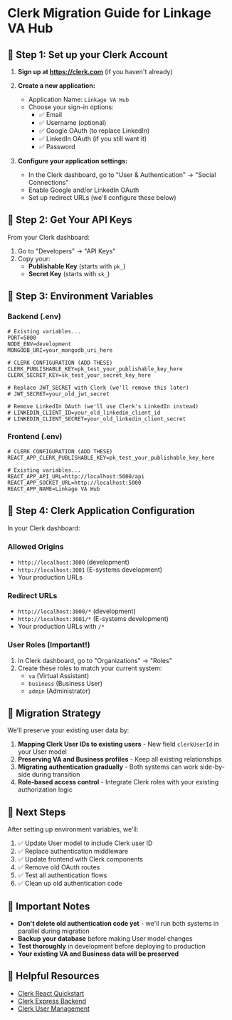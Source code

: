 # Clerk Migration Guide for Linkage VA Hub

## 🔐 Step 1: Set up your Clerk Account

1. **Sign up at https://clerk.com** (if you haven't already)

2. **Create a new application:**
   - Application Name: `Linkage VA Hub`
   - Choose your sign-in options:
     - ✅ Email
     - ✅ Username (optional)
     - ✅ Google OAuth (to replace LinkedIn)
     - ✅ LinkedIn OAuth (if you still want it)
     - ✅ Password

3. **Configure your application settings:**
   - In the Clerk dashboard, go to "User & Authentication" → "Social Connections"
   - Enable Google and/or LinkedIn OAuth
   - Set up redirect URLs (we'll configure these below)

## 🔑 Step 2: Get Your API Keys

From your Clerk dashboard:

1. Go to "Developers" → "API Keys"
2. Copy your:
   - **Publishable Key** (starts with `pk_`)
   - **Secret Key** (starts with `sk_`)

## 🔧 Step 3: Environment Variables

### Backend (.env)
```env
# Existing variables...
PORT=5000
NODE_ENV=development
MONGODB_URI=your_mongodb_uri_here

# CLERK CONFIGURATION (ADD THESE)
CLERK_PUBLISHABLE_KEY=pk_test_your_publishable_key_here
CLERK_SECRET_KEY=sk_test_your_secret_key_here

# Replace JWT_SECRET with Clerk (we'll remove this later)
# JWT_SECRET=your_old_jwt_secret

# Remove LinkedIn OAuth (we'll use Clerk's LinkedIn instead)
# LINKEDIN_CLIENT_ID=your_old_linkedin_client_id
# LINKEDIN_CLIENT_SECRET=your_old_linkedin_client_secret
```

### Frontend (.env)
```env
# CLERK CONFIGURATION (ADD THESE)
REACT_APP_CLERK_PUBLISHABLE_KEY=pk_test_your_publishable_key_here

# Existing variables...
REACT_APP_API_URL=http://localhost:5000/api
REACT_APP_SOCKET_URL=http://localhost:5000
REACT_APP_NAME=Linkage VA Hub
```

## 🎯 Step 4: Clerk Application Configuration

In your Clerk dashboard:

### Allowed Origins
- `http://localhost:3000` (development)
- `http://localhost:3001` (E-systems development)
- Your production URLs

### Redirect URLs
- `http://localhost:3000/*` (development)
- `http://localhost:3001/*` (E-systems development)  
- Your production URLs with `/*`

### User Roles (Important!)
1. In Clerk dashboard, go to "Organizations" → "Roles"
2. Create these roles to match your current system:
   - `va` (Virtual Assistant)
   - `business` (Business User)
   - `admin` (Administrator)

## 🔄 Migration Strategy

We'll preserve your existing user data by:

1. **Mapping Clerk User IDs to existing users** - New field `clerkUserId` in your User model
2. **Preserving VA and Business profiles** - Keep all existing relationships
3. **Migrating authentication gradually** - Both systems can work side-by-side during transition
4. **Role-based access control** - Integrate Clerk roles with your existing authorization logic

## 📝 Next Steps

After setting up environment variables, we'll:

1. ✅ Update User model to include Clerk user ID
2. ✅ Replace authentication middleware  
3. ✅ Update frontend with Clerk components
4. ✅ Remove old OAuth routes
5. ✅ Test all authentication flows
6. ✅ Clean up old authentication code

## 🚨 Important Notes

- **Don't delete old authentication code yet** - we'll run both systems in parallel during migration
- **Backup your database** before making User model changes
- **Test thoroughly** in development before deploying to production
- **Your existing VA and Business data will be preserved**

## 🔗 Helpful Resources

- [Clerk React Quickstart](https://clerk.com/docs/quickstarts/react)
- [Clerk Express Backend](https://clerk.com/docs/references/backend/overview)
- [Clerk User Management](https://clerk.com/docs/users/overview)